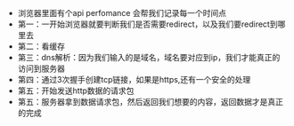 - 浏览器里面有个api perfomance 会帮我们记录每一个时间点
- 第一：一开始浏览器就要判断我们是否需要redirect，以及我们要redirect到哪里去
- 第二：看缓存
- 第三：dns解析：因为我们输入的是域名，域名要对应到ip，我们才能真正的访问到服务器
- 第四：通过3次握手创建tcp链接，如果是https,还有一个安全的处理
- 第五：开始发送http数据的请求包
- 第五：服务器拿到数据请求包，然后返回我们想要的内容，返回数据才是真正的完成
